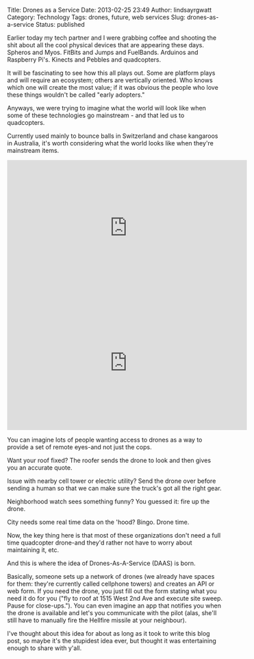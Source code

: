 Title: Drones as a Service
Date: 2013-02-25 23:49
Author: lindsayrgwatt
Category: Technology
Tags: drones, future, web services
Slug: drones-as-a-service
Status: published

Earlier today my tech partner and I were grabbing coffee and shooting the shit about all the cool physical devices that are appearing these days. Spheros and Myos. FitBits and Jumps and FuelBands. Arduinos and Raspberry Pi's. Kinects and Pebbles and quadcopters.

It will be fascinating to see how this all plays out. Some are platform plays and will require an ecosystem; others are vertically oriented. Who knows which one will create the most value; if it was obvious the people who love these things wouldn't be called "early adopters."

Anyways, we were trying to imagine what the world will look like when some of these technologies go mainstream - and that led us to quadcopters.

Currently used mainly to bounce balls in Switzerland and chase kangaroos in Australia, it's worth considering what the world looks like when they're mainstream items.

<iframe src="https://www.youtube.com/embed/3CR5y8qZf0Y" height="315" width="560" allowfullscreen frameborder="0"></iframe>

<iframe src="https://www.youtube.com/embed/kjkVYxoUwxc" height="315" width="560" allowfullscreen frameborder="0"></iframe>

You can imagine lots of people wanting access to drones as a way to provide a set of remote eyes-and not just the cops.

Want your roof fixed? The roofer sends the drone to look and then gives you an accurate quote.

Issue with nearby cell tower or electric utility? Send the drone over before sending a human so that we can make sure the truck's got all the right gear.

Neighborhood watch sees something funny? You guessed it: fire up the drone.

City needs some real time data on the 'hood? Bingo. Drone time.

Now, the key thing here is that most of these organizations don't need a full time quadcopter drone-and they'd rather not have to worry about maintaining it, etc.

And this is where the idea of Drones-As-A-Service (DAAS) is born.

Basically, someone sets up a network of drones (we already have spaces for them: they're currently called cellphone towers) and creates an API or web form. If you need the drone, you just fill out the form stating what you need it do for you ("fly to roof at 1515 West 2nd Ave and execute site sweep. Pause for close-ups."). You can even imagine an app that notifies you when the drone is available and let's you communicate with the pilot (alas, she'll still have to manually fire the Hellfire missile at your neighbour).

I've thought about this idea for about as long as it took to write this blog post, so maybe it's the stupidest idea ever, but thought it was entertaining enough to share with y'all.
